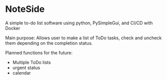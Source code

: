 # NoteSide
A simple to-do list software using python, PySimpleGui, and CI/CD with Docker

Main purpose:
Allows user to make a list of ToDo tasks, check and uncheck them depending on the completion status. 

Planned functions for the future:
- Multiple ToDo lists
- urgent status
- calendar

